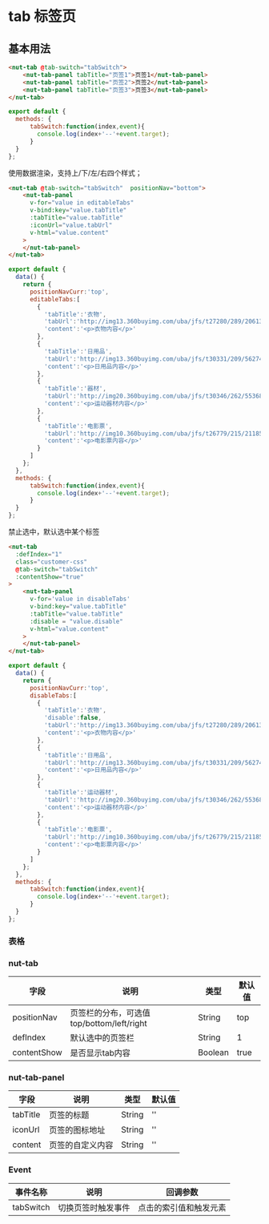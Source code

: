 # tab 标签页

## 基本用法

```html
<nut-tab @tab-switch="tabSwitch">
    <nut-tab-panel tabTitle="页签1">页签1</nut-tab-panel>
    <nut-tab-panel tabTitle="页签2">页签2</nut-tab-panel>
    <nut-tab-panel tabTitle="页签3">页签3</nut-tab-panel>
</nut-tab>
```
```javascript
export default {
  methods: {
      tabSwitch:function(index,event){
        console.log(index+'--'+event.target);
      }
  }
};
```

使用数据渲染，支持上/下/左/右四个样式；

```html
<nut-tab @tab-switch="tabSwitch"  positionNav="bottom">
    <nut-tab-panel 
      v-for="value in editableTabs" 
      v-bind:key="value.tabTitle" 
      :tabTitle="value.tabTitle" 
      :iconUrl="value.tabUrl" 
      v-html="value.content"
    >
    </nut-tab-panel>
</nut-tab>
```
```javascript
export default {
  data() {
    return {
      positionNavCurr:'top',
      editableTabs:[
        {
          'tabTitle':'衣物',
          'tabUrl':'http://img13.360buyimg.com/uba/jfs/t27280/289/2061314663/2392/872e32ff/5bf76318Ndc80c1d8.jpg',
          'content':'<p>衣物内容</p>'
        },
        {
          'tabTitle':'日用品',
          'tabUrl':'http://img13.360buyimg.com/uba/jfs/t30331/209/562746340/2190/6619973d/5bf763aaN6ff02099.jpg',
          'content':'<p>日用品内容</p>'
        },
        {
          'tabTitle':'器材',
          'tabUrl':'http://img20.360buyimg.com/uba/jfs/t30346/262/553689202/2257/5dfa3983/5bf76407N72deabf4.jpg',
          'content':'<p>运动器材内容</p>'
        },
        {
          'tabTitle':'电影票',
          'tabUrl':'http://img10.360buyimg.com/uba/jfs/t26779/215/2118525153/2413/470d1613/5bf767b2N075957b7.jpg',
          'content':'<p>电影票内容</p>'
        }
      ]
    };
  },
  methods: {
      tabSwitch:function(index,event){
        console.log(index+'--'+event.target);
      }
  }
};
```

禁止选中，默认选中某个标签

```html
<nut-tab 
  :defIndex="1"
  class="customer-css" 
  @tab-switch="tabSwitch"
  :contentShow="true"
>
    <nut-tab-panel 
      v-for='value in disableTabs' 
      v-bind:key="value.tabTitle" 
      :tabTitle="value.tabTitle" 
      :disable = "value.disable" 
      v-html="value.content"
    >
    </nut-tab-panel>
</nut-tab>
```

```javascript
export default {
  data() {
    return {
      positionNavCurr:'top',
      disableTabs:[
        {
          'tabTitle':'衣物',
          'disable':false,
          'tabUrl':'http://img13.360buyimg.com/uba/jfs/t27280/289/2061314663/2392/872e32ff/5bf76318Ndc80c1d8.jpg',
          'content':'<p>衣物内容</p>'
        },
        {
          'tabTitle':'日用品',
          'tabUrl':'http://img13.360buyimg.com/uba/jfs/t30331/209/562746340/2190/6619973d/5bf763aaN6ff02099.jpg',
          'content':'<p>日用品内容</p>'
        },
        {
          'tabTitle':'运动器材',
          'tabUrl':'http://img20.360buyimg.com/uba/jfs/t30346/262/553689202/2257/5dfa3983/5bf76407N72deabf4.jpg',
          'content':'<p>运动器材内容</p>'
        },
        {
          'tabTitle':'电影票',
          'tabUrl':'http://img10.360buyimg.com/uba/jfs/t26779/215/2118525153/2413/470d1613/5bf767b2N075957b7.jpg',
          'content':'<p>电影票内容</p>'
        }
      ]
    };
  },
  methods: {
      tabSwitch:function(index,event){
        console.log(index+'--'+event.target);
      }
  }
};
```


### 表格

### nut-tab

| 字段 | 说明 | 类型 | 默认值
|----- | ----- | ----- | ----- 
| positionNav | 页签栏的分布，可选值 top/bottom/left/right | String | top
| defIndex | 默认选中的页签栏 | String | 1
| contentShow | 是否显示tab内容 | Boolean | true


### nut-tab-panel

| 字段 | 说明 | 类型 | 默认值
|----- | ----- | ----- | ----- 
| tabTitle | 页签的标题 | String | ''
| iconUrl | 页签的图标地址 | String | ''
| content | 页签的自定义内容 | String | ''

### Event

| 事件名称 | 说明 | 回调参数 
|----- | ----- | ----- 
| tabSwitch | 切换页签时触发事件 | 点击的索引值和触发元素


